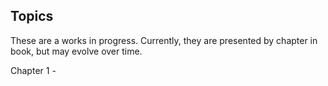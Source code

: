   ## Topics

  These are a works in progress.  Currently, they are presented by chapter in book, but may evolve over time.

  Chapter 1 - 

